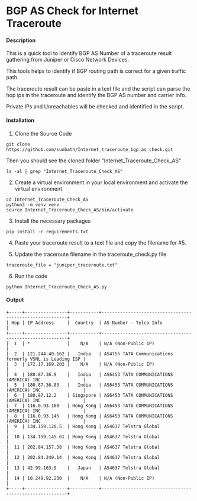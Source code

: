 # BGP AS Check for Internet Traceroute

#### Description

This is a quick tool to identify BGP AS Number of a traceroute result gathering from Juniper or Cisco Network Devices.

This tools helps to identify if BGP routing path is correct for a given traffic path.

The traceroute result can be paste in a text file and the script can parse the hop ips in the traceroute and identify the BGP AS number and carrier info.

Private IPs and Unreachables will be checked and identified in the script.

#### Installation

1. Clone the Source Code

```
git clone https://github.com/sunbath/Internet_traceroute_bgp_as_check.git
```

Then you should see the cloned folder "Internet_Traceroute_Check_AS"

```
ls -al | grep "Internet_Traceroute_Check_AS"
```

2. Create a virtual environment in your local environment and activate the virtual environment

```
cd Internet_Traceroute_Check_AS
python3 -m venv venv
source Internet_Traceroute_Check_AS/bin/activate
```

3. Install the necessary packages

```
pip install -r requirements.txt
```

4. Paste your traceroute result to a text file and copy the filename for #5.

5. Update the traceroute filename in the traceroute_check.py file

```
traceroute_file = "juniper_traceroute.txt"
```

6. Run the code

```
python Internet_Traceroute_Check_AS.py
```

#### Output 
```
+-----+----------------+-----------+---------------------------------------------------------+  
| Hop | IP Address     |  Country  | AS Number - Telco Info                                  |  
+-----+----------------+-----------+---------------------------------------------------------+  
|  1  | *              |    N/A    | N/A (Non-Public IP)                                     |  
|  2  | 121.244.40.162 |   India   | AS4755 TATA Communications formerly VSNL is Leading ISP |  
|  3  | 172.17.169.202 |    N/A    | N/A (Non-Public IP)                                     |  
|  4  | 180.87.36.9    |   India   | AS6453 TATA COMMUNICATIONS (AMERICA) INC                |  
|  5  | 180.87.36.83   |   India   | AS6453 TATA COMMUNICATIONS (AMERICA) INC                |  
|  6  | 180.87.12.2    | Singapore | AS6453 TATA COMMUNICATIONS (AMERICA) INC                |  
|  7  | 116.0.93.168   | Hong Kong | AS6453 TATA COMMUNICATIONS (AMERICA) INC                |  
|  8  | 116.0.93.145   | Hong Kong | AS6453 TATA COMMUNICATIONS (AMERICA) INC                |  
|  9  | 134.159.128.5  | Hong Kong | AS4637 Telstra Global                                   |  
|  10 | 134.159.145.61 | Hong Kong | AS4637 Telstra Global                                   |  
|  11 | 202.84.157.38  | Hong Kong | AS4637 Telstra Global                                   |  
|  12 | 202.84.249.14  | Hong Kong | AS4637 Telstra Global                                   |  
|  13 | 42.99.163.9    |   Japan   | AS4637 Telstra Global                                   |  
|  14 | 10.249.92.230  |    N/A    | N/A (Non-Public IP)                                     |  
+-----+----------------+-----------+---------------------------------------------------------+ 
```